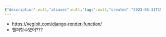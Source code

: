 ```yaml
---
{"description":null,"aliases":null,"tags":null,"created":"2023-05-31T15:07:08","updated":"2023-07-15T21:30:20","title":"django render","dg-publish":true,"permalink":"/docs/django render/","dgPassFrontmatter":true}
---
```


- https://vegibit.com/django-render-function/
- 헬퍼함수였어???
